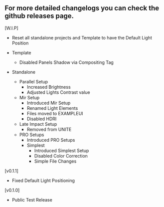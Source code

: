 ## For more detailed changelogs you can check the github releases page.

[W.I.P]
- Reset all standalone projects and Template to have the Default Light Position

- Template
    - Disabled Panels Shadow via Compositing Tag

- Standalone
    - Parallel Setup
        - Increased Brightness
        - Adjusted Lights Contrast value
    - Mir Setup
        - Introduced Mir Setup
        - Renamed Light Elements
        - Files moved to EXAMPLEUI
        - Disabled HDRI
    - Late Impact Setup
        - Removed from UNITE
    - PRO Setups
        - Introduced PRO Setups
        - Simplest
            - Introduced Simplest Setup
            - Disabled Color Correction
            - Simple File Changes
    
[v0.1.1]
- Fixed Default Light Positioning

[v0.1.0]
- Public Test Release